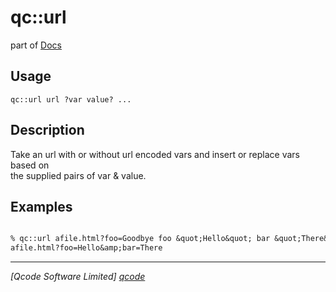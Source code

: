 qc::url
=======

part of [Docs](.)

Usage
-----
`
        qc::url url ?var value? ...
    `

Description
-----------
Take an url with or without url encoded vars and insert or replace vars based on<br> 
        the supplied pairs of var & value.

Examples
--------
```tcl

% qc::url afile.html?foo=Goodbye foo &quot;Hello&quot; bar &quot;There&quot;
afile.html?foo=Hello&amp;bar=There
```

----------------------------------
*[Qcode Software Limited] [qcode]*

[qcode]: http://www.qcode.co.uk "Qcode Software"
